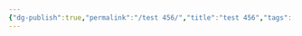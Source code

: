 ```yaml
---
{"dg-publish":true,"permalink":"/test 456/","title":"test 456","tags":["🎯學習歷程檔案","⚙️測試中"],"noteIcon":"3","created":"2025-06-18T13:44:04.742+08:00","updated":"2025-06-18T13:46:15.246+08:00"}
---
```


